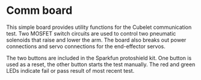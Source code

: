 Comm board
======
This simple board provides utility functions for the Cubelet communication test. Two MOSFET switch circuits are used to control two pneumatic solenoids that raise and lower the arm. The board also breaks out power connections and servo connections for the end-effector servos.

The two buttons are included in the Sparkfun protoshield kit. One button is used as a reset, the other button starts the test manually. The red and green LEDs indicate fail or pass result of most recent test.